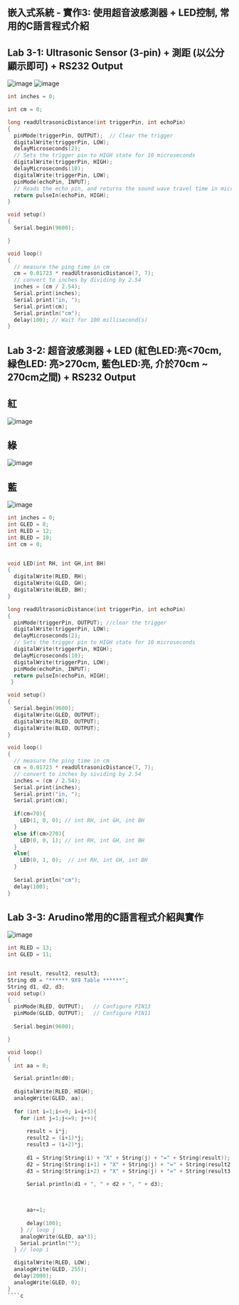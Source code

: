 ## 嵌入式系統 - 實作3: 使用超音波感測器 + LED控制, 常用的C語言程式介紹
## Lab 3-1: Ultrasonic Sensor (3-pin) + 測距 (以公分顯示即可) + RS232 Output
![image](https://user-images.githubusercontent.com/89329295/134792689-f87d567d-7f07-490c-b097-c70bb14a35fb.png)
![image](https://user-images.githubusercontent.com/89329295/134792715-0e3f9eb4-f914-47c9-9c6b-cbfe4fd49008.png)
````c
int inches = 0;

int cm = 0;

long readUltrasonicDistance(int triggerPin, int echoPin)
{
  pinMode(triggerPin, OUTPUT);  // Clear the trigger
  digitalWrite(triggerPin, LOW);
  delayMicroseconds(2);
  // Sets the trigger pin to HIGH state for 10 microseconds
  digitalWrite(triggerPin, HIGH);
  delayMicroseconds(10);
  digitalWrite(triggerPin, LOW);
  pinMode(echoPin, INPUT);
  // Reads the echo pin, and returns the sound wave travel time in microseconds
  return pulseIn(echoPin, HIGH);
}

void setup()
{
  Serial.begin(9600);

}

void loop()
{
  // measure the ping time in cm
  cm = 0.01723 * readUltrasonicDistance(7, 7);
  // convert to inches by dividing by 2.54
  inches = (cm / 2.54);
  Serial.print(inches);
  Serial.print("in, ");
  Serial.print(cm);
  Serial.println("cm");
  delay(100); // Wait for 100 millisecond(s)
}
````
## Lab 3-2: 超音波感測器 + LED (紅色LED:亮<70cm, 緑色LED: 亮>270cm, 藍色LED:亮, 介於70cm ~ 270cm之間) + RS232 Output
## 紅
![image](https://user-images.githubusercontent.com/89329295/134793626-b9cbf106-1735-42e7-8eb0-ef35f5f667b1.png)
## 綠
![image](https://user-images.githubusercontent.com/89329295/134793634-d83faa27-f6af-4bd3-aafa-d6183b8f61b3.png)
## 藍
![image](https://user-images.githubusercontent.com/89329295/134793644-4688e40a-3746-416f-b974-fd311636c03e.png)
````c
int inches = 0;
int GLED = 8;
int RLED = 12;
int BLED = 10;
int cm = 0;


void LED(int RH, int GH,int BH)
{  
  digitalWrite(RLED, RH);
  digitalWrite(GLED, GH);
  digitalWrite(BLED, BH);
}

long readUltrasonicDistance(int triggerPin, int echoPin)
{
  pinMode(triggerPin, OUTPUT); //clear the trigger
  digitalWrite(triggerPin, LOW);
  delayMicroseconds(2);
  // Sets the trigger pin to HIGH state for 10 microseconds
  digitalWrite(triggerPin, HIGH);
  delayMicroseconds(10);
  digitalWrite(triggerPin, LOW);
  pinMode(echoPin, INPUT);
  return pulseIn(echoPin, HIGH);
 }

void setup()
{
  Serial.begin(9600);
  digitalWrite(GLED, OUTPUT);
  digitalWrite(RLED, OUTPUT);
  digitalWrite(BLED, OUTPUT);
}

void loop()
{
  // measure the ping time in cm
  cm = 0.01723 * readUltrasonicDistance(7, 7);
  // convert to inches by sividing by 2.54
  inches = (cm / 2.54);
  Serial.print(inches);
  Serial.print("in, ");
  Serial.print(cm);
  
  if(cm<70){
    LED(1, 0, 0); // int RH, int GH, int BH
  }
  else if(cm>270){
    LED(0, 0, 1); // int RH, int GH, int BH
  }
  else{
    LED(0, 1, 0);  // int RH, int GH, int BH
  }
  
  Serial.println("cm");
  delay(100); 
}
````
## Lab 3-3: Arudino常用的C語言程式介紹與實作
![image](https://user-images.githubusercontent.com/89329295/137609283-1342c387-e94a-4fc4-a1ad-5114a5215a3c.png)
````c
int RLED = 13;
int GLED = 11;


int result, result2, result3;
String d0 = "****** 9X9 Table ******";
String d1, d2, d3;
void setup()
{
  pinMode(RLED, OUTPUT);   // Configure PIN13
  pinMode(GLED, OUTPUT);   // Configure PIN11
  
  Serial.begin(9600);

}

void loop()
{
  int aa = 0;

  Serial.println(d0); 
  
  digitalWrite(RLED, HIGH);
  analogWrite(GLED, aa); 
  
  for (int i=1;i<=9; i=i+3){
    for (int j=1;j<=9; j++){
      
      result = i*j;
      result2 = (i+1)*j;
      result3 = (i+2)*j;
      
      d1 = String(String(i) + "X" + String(j) + "=" + String(result));
      d2 = String(String(i+1) + "X" + String(j) + "=" + String(result2));
      d3 = String(String(i+2) + "X" + String(j) + "=" + String(result3));
      
      Serial.println(d1 + ", " + d2 + ", " + d3);


       
      aa+=1;
      
      delay(100);
    } // loop j
    analogWrite(GLED, aa*3); 
    Serial.println("");
  } // loop i

  digitalWrite(RLED, LOW);
  analogWrite(GLED, 255); 
  delay(2000);	
  analogWrite(GLED, 0);
}
````c

